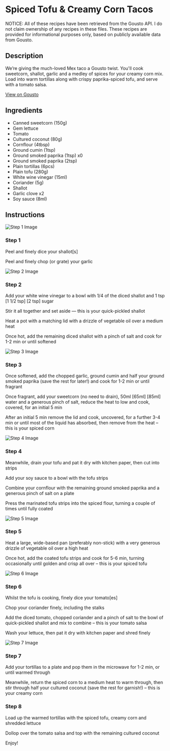# Spiced Tofu & Creamy Corn Tacos

NOTICE: All of these recipes have been retrieved from the Gousto API. I do not claim ownership of any recipes in these files. These recipes are provided for informational purposes only, based on publicly available data from Gousto.

## Description

We’re giving the much-loved Mex taco a Gousto twist. You'll cook sweetcorn, shallot, garlic and a medley of spices for your creamy corn mix. Load into warm tortillas along with crispy paprika-spiced tofu, and serve with a tomato salsa.

[View on Gousto](https://www.gousto.co.uk/recipes/cookbook/crispy-tofu-spiced-creamy-corn-tacos)

## Ingredients

- Canned sweetcorn (150g)
- Gem lettuce
- Tomato
- Cultured coconut (80g)
- Cornflour (4tbsp)
- Ground cumin (1tsp)
- Ground smoked paprika (1tsp) x0
- Ground smoked paprika (2tsp)
- Plain tortillas (6pcs)
- Plain tofu (280g)
- White wine vinegar (15ml)
- Coriander (5g)
- Shallot
- Garlic clove x2
- Soy sauce (8ml)

## Instructions

![Step 1 Image](https://production-media.gousto.co.uk/cms/recipe-step-image/Step-1-1650894203238-x200.jpg)

### Step 1

Peel and finely dice your shallot[s]

Peel and finely chop (or grate) your garlic

![Step 2 Image](https://production-media.gousto.co.uk/cms/recipe-step-image/Step-2-1650894208337-x200.jpg)

### Step 2

Add your white wine vinegar to a bowl with 1/4 of the diced shallot<span class="text-danger"> </span>and 1 tsp <span class="text-purple">[1 1/2 tsp]</span> <span class="text-danger">[2 tsp]</span> sugar

Stir it all together and set aside — this is your quick-pickled shallot

Heat a pot with a matching lid with a drizzle of vegetable oil over a medium heat

Once hot, add the remaining diced shallot with a pinch of salt and cook for 1-2 min or until softened

![Step 3 Image](https://production-media.gousto.co.uk/cms/recipe-step-image/Step-3-1650894214660-x200.jpg)

### Step 3

Once softened, add the chopped garlic, ground cumin and half your ground smoked paprika (save the rest for later!) and cook for 1-2 min or until fragrant

Once fragrant, add your sweetcorn (no need to drain), 50ml<span class="text-purple"> [65ml]</span> <span class="text-danger">[85ml]</span> water and a generous pinch of salt, reduce the heat to low and cook, covered, for an initial 5 min

After an initial 5 min remove the lid and cook, uncovered, for a further 3-4 min or until most of the liquid has absorbed, then remove from the heat – this is your spiced corn

![Step 4 Image](https://production-media.gousto.co.uk/cms/recipe-step-image/Step-4-1650894219732-x200.jpg)

### Step 4

Meanwhile, drain your tofu and pat it dry with kitchen paper, then cut into strips

Add your soy sauce to a bowl with the tofu strips

Combine your cornflour with the remaining ground smoked paprika and a generous pinch of salt on a plate

Press the marinated tofu strips into the spiced flour, turning a couple of times until fully coated

![Step 5 Image](https://production-media.gousto.co.uk/cms/recipe-step-image/Step-5-1650894224640-x200.jpg)

### Step 5

Heat a large, wide-based pan (preferably non-stick) with a very generous drizzle of vegetable oil over a high heat

Once hot, add the coated tofu strips and cook for 5-6 min, turning occasionally until golden and crisp all over – this is your spiced tofu

![Step 6 Image](https://production-media.gousto.co.uk/cms/recipe-step-image/Step-6-1650894229569-x200.jpg)

### Step 6

Whilst the tofu is cooking, finely dice your tomato[es]

Chop your coriander finely, including the stalks

Add the diced tomato, chopped coriander and a pinch of salt to the bowl of quick-pickled shallot and mix to combine – this is your tomato salsa

Wash your lettuce, then pat it dry with kitchen paper and shred finely

![Step 7 Image](https://production-media.gousto.co.uk/cms/recipe-step-image/Step-7-1650894232483-x200.jpg)

### Step 7

Add your tortillas to a plate and pop them in the microwave for 1-2 min, or until warmed through

Meanwhile, return the spiced corn to a medium heat to warm through, then stir through half your cultured coconut (save the rest for garnish!) – this is your creamy corn

### Step 8

Load up the warmed tortillas with the spiced tofu, creamy corn and shredded lettuce

Dollop over the tomato salsa and top with the remaining cultured coconut

Enjoy!

